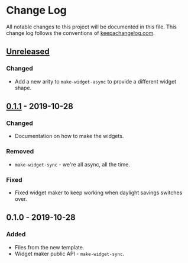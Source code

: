 # Change Log
All notable changes to this project will be documented in this file. This change log follows the conventions of [keepachangelog.com](http://keepachangelog.com/).

## [Unreleased]
### Changed
- Add a new arity to `make-widget-async` to provide a different widget shape.

## [0.1.1] - 2019-10-28
### Changed
- Documentation on how to make the widgets.

### Removed
- `make-widget-sync` - we're all async, all the time.

### Fixed
- Fixed widget maker to keep working when daylight savings switches over.

## 0.1.0 - 2019-10-28
### Added
- Files from the new template.
- Widget maker public API - `make-widget-sync`.

[Unreleased]: https://github.com/your-name/jepsen.etcd/compare/0.1.1...HEAD
[0.1.1]: https://github.com/your-name/jepsen.etcd/compare/0.1.0...0.1.1

